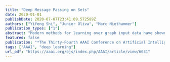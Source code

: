 ```yaml
---
title: "Deep Message Passing on Sets"
date: 2020-01-01
publishDate: 2020-07-07T23:41:09.572589Z
authors: ["Yifeng Shi", "Junier Oliva", "Marc Niethammer"]
publication_types: ["1"]
abstract: "Modern methods for learning over graph input data have shown the fruitfulness of accounting for relationships among elements in a collection. However, most methods that learn over set input data use only rudimentary approaches to exploit intra-collection relationships. In this work we introduce Deep Message Passing on Sets (DMPS), a novel method that incorporates relational learning for sets. DMPS not only connects learning on graphs with learning on sets via deep kernel learning, but it also bridges message passing on sets and traditional diffusion dynamics commonly used in denoising models. Based on these connections, we develop two new blocks for relational learning on sets: the set-denoising block and the set-residual block. The former is motivated by the connection between message passing on general graphs and diffusion-based denoising models, whereas the latter is inspired by the well-known residual network. In addition to demonstrating the interpretability of our model by learning the true underlying relational structure experimentally, we also show the effectiveness of our approach on both synthetic and real-world datasets by achieving results that are competitive with or outperform the state-of-the-art. For readers who are interested in the detailed derivations of serveral results that we present in this work, please see the supplementary material at: https://arxiv. org/abs/1909.09877."
featured: false
publication: "*The Thirty-Fourth AAAI Conference on Artificial Intelligence, AAAI 2020, The Thirty-Second Innovative Applications of Artificial Intelligence Conference, IAAI 2020, The Tenth AAAI Symposium on Educational Advances in Artificial Intelligence, EAAI 2020, New York, NY, USA, February 7-12, 2020*"
tags: ["AAAI", "deep learning"]
url_pdf: "https://aaai.org/ojs/index.php/AAAI/article/view/6031"
---
```


